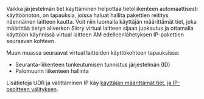Vaikka järjestelmän tiet käyttäminen helpottaa tietoliikenteen automaattisesti käyttöönoton, on tapauksia, joissa haluat hallita pakettien reititys näennäinen laitteen kautta. Voit niin luomalla käyttäjän määrittämät tiet, joka määrittää tietyn aliverkon Siirry virtual laitteen sijaan juoksutus ja ottamalla käyttöön käynnissä virtual laitteen AM edelleenlähetyksen IP-pakettien seuraavan kohteen.

Muun muassa seuraavat virtual laitteiden käyttökohteen tapauksissa:

- Seuranta-liikenteen tunkeutumisen tunnistus järjestelmän (ID)
- Palomuurin liikenteen hallinta

Lisätietoja UDR ja välittäminen IP käy [käyttäjän määrittämät tiet, ja IP-osoitteen välityksen](../articles/virtual-network/virtual-networks-udr-overview.md).
